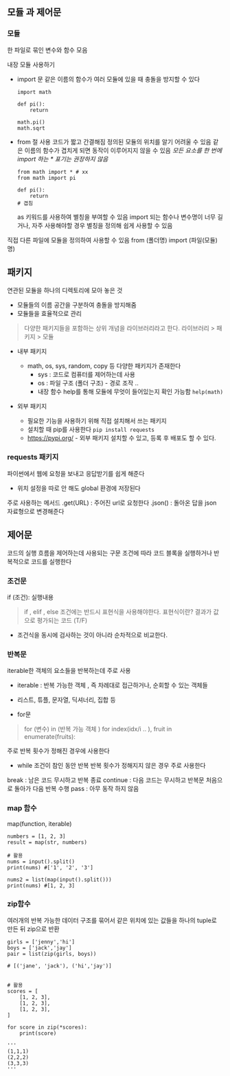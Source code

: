 ## 모듈 과 제어문

### 모듈
한 파일로 묶인 변수와 함수 모음

내장 모듈 사용하기
- import 문
    같은 이름의 함수가 여러 모듈에 있을 때 충돌을 방지할 수 있다
    ```
    import math

    def pi():
        return 

    math.pi()
    math.sqrt
    ```

- from 절 사용
    코드가 짧고 간결해짐
    정의된 모듈의 위치를 알기 어려울 수 있음
    같은 이름의 함수가 겹치게 되면 동작이 이루어지지 않을 수 있음
    *모든 요소를 한 번에 import 하는 * 표기는 권장하지 않음*

    ```
    from math import * # xx
    from math import pi

    def pi():
        return
    # 겹침
    
    ```

    as 키워드를 사용하여 별칭을 부여할 수 있음
    import 되는 함수나 변수명이 너무 길거나, 자주 사용해야할 경우 별칭을 정의해 쉽게 사용할 수 있음


직접 다른 파일에 모듈을 정의하여 사용할 수 있음
from (폴더명) import (파일(모듈)명)

## 패키지
연관된 모듈을 하나의 디렉토리에 모아 놓은 것
- 모듈들의 이름 공간을 구분하여 충돌을 방지해줌
- 모듈들을 효율적으로 관리

> 다양한 패키지들을 포함하는 상위 개념을 라이브러리라고 한다. 
라이브러리 > 패키지 > 모듈 

- 내부 패키지
    - math, os, sys, random, copy 등 다양한 패키지가 존재한다
        - sys : 코드로 컴퓨터를 제어하는데 사용
        - os : 파일 구조 (폴더 구조) - 경로 조작 ..
        - 내장 함수 help를 통해 모듈에 무엇이 들어있는지 확인 가능함 
        `help(math)`

- 외부 패키지
    - 필요한 기능을 사용하기 위해 직접 설치해서 쓰는 패키지
    - 설치할 때 pip를 사용한다 `pip install requests`
    - https://pypi.org/  -  외부 패키지 설치할 수 있고, 등록 후 배포도 할 수 있다.

### requests 패키지
파이썬에서 웹에 요청을 보내고 응답받기를 쉽게 해준다
- 위치 설정을 따로 안 해도 global 환경에 저장된다

주로 사용하는 메서드
.get(URL) : 주어진 url로 요청한다
.json() : 돌아온 답을 json 자료형으로 변경해준다


## 제어문
코드의 실행 흐름을 제어하는데 사용되는 구문
조건에 따라 코드 블록을 실행하거나 반복적으로 코드를 실행한다

### 조건문
if (조건):
    실행내용
>if , elif , else
조건에는 반드시 표현식을 사용해야한다. 
표현식이란? 결과가 값으로 평가되는 코드 (T/F)

* 조건식을 동시에 검사하는 것이 아니라 순차적으로 비교한다.

### 반복문
iterable한 객체의 요소들을 반복하는데 주로 사용

* iterable
: 반복 가능한 객체 , 즉 차례대로 접근하거나, 순회할 수 있는 객체들
- 리스트, 튜플, 문자열, 딕셔너리, 집합 등

- for문 
> for (변수) in (반복 가능 객체 )
> for index(idx/i .. ), fruit in enumerate(fruits):

주로 반복 횟수가 정해진 경우에 사용한다


- while 
조건이 참인 동안 반복
반복 횟수가 정해지지 않은 경우 주로 사용한다

break : 남은 코드 무시하고 반복 종료
continue : 다음 코드는 무시하고 반복문 처음으로 돌아가 다음 반복 수행
pass : 아무 동작 하지 않음


### map 함수
map(function, iterable)
```
numbers = [1, 2, 3]
result = map(str, numbers)

# 활용
nums = input().split()
print(nums) #['1', '2', '3']

nums2 = list(map(input().split()))
print(nums) #[1, 2, 3]
```

### zip함수
여러개의 반복 가능한 데이터 구조를 묶어서 같은 위치에 있는 값들을 하나의 tuple로 만든 뒤 zip으로 반환

```
girls = ['jenny','hi']
boys = ['jack','jay']
pair = list(zip(girls, boys))

# [('jane', 'jack'), ('hi','jay')]


# 활용
scores = [
    [1, 2, 3],
    [1, 2, 3],
    [1, 2, 3],
]

for score in zip(*scores):
    print(score)

'''
(1,1,1)
(2,2,2)
(3,3,3)
'''
```

